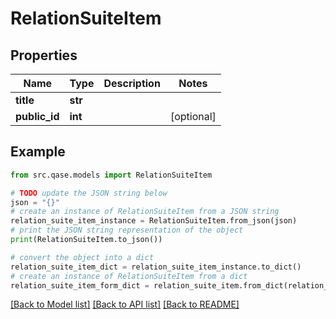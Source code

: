 # RelationSuiteItem


## Properties

Name | Type | Description | Notes
------------ | ------------- | ------------- | -------------
**title** | **str** |  | 
**public_id** | **int** |  | [optional] 

## Example

```python
from src.qase.models import RelationSuiteItem

# TODO update the JSON string below
json = "{}"
# create an instance of RelationSuiteItem from a JSON string
relation_suite_item_instance = RelationSuiteItem.from_json(json)
# print the JSON string representation of the object
print(RelationSuiteItem.to_json())

# convert the object into a dict
relation_suite_item_dict = relation_suite_item_instance.to_dict()
# create an instance of RelationSuiteItem from a dict
relation_suite_item_form_dict = relation_suite_item.from_dict(relation_suite_item_dict)
```
[[Back to Model list]](../README.md#documentation-for-models) [[Back to API list]](../README.md#documentation-for-api-endpoints) [[Back to README]](../README.md)


